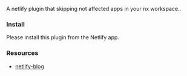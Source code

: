 A netlify plugin that skipping not affected apps in your nx workspace..

### Install
Please install this plugin from the Netlify app.

### Resources
- [netlify-blog](https://www.netlify.com/blog/2020/04/21/deploying-nx-monorepos-to-netlify/)
